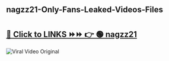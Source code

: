 
 ## nagzz21-Only-Fans-Leaked-Videos-Files

# <h2><a href="https://mediaupload.pro?nagzz21">🔗 Click to LINKS ⏩⏩ 👉 🟢 nagzz21 </a></h2>

<a href="https://mediaupload.pro?nagzz21" rel="nofollow" data-target="animated-image.originalLink"><img src="https://i.ibb.co.com/xMMVF88/686577567.gif" alt="Viral Video Original" style="max-width: 100%; display: inline-block;" data-target="animated-image.originalImage"></a>
